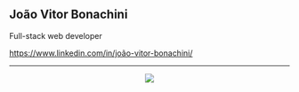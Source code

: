 ## João Vitor Bonachini

Full-stack web developer

https://www.linkedin.com/in/joão-vitor-bonachini/

---

<p align="center">
  <a href="https://skillicons.dev">
    <img src="https://skillicons.dev/icons?i=kotlin,java,spring,js,vue,sass,php,postgres,kafka,aws&perline=5" />
  </a>
</p>

<!---
- 👋 Hi, I’m @jbonachini
- 👀 I’m interested in ...
- 🌱 I’m currently learning ...
- 💞️ I’m looking to collaborate on ...
- 📫 How to reach me ...
--->

<!---
jbonachini/jbonachini is a ✨ special ✨ repository because its `README.md` (this file) appears on your GitHub profile.
You can click the Preview link to take a look at your changes.
--->
